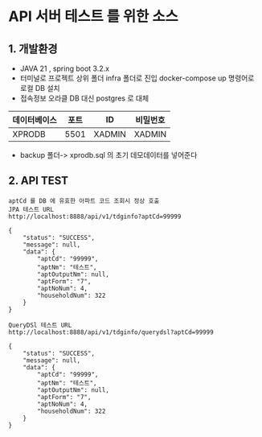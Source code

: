 # API 서버 테스트 를 위한 소스 

## 1. 개발환경
* JAVA 21 , spring boot 3.2.x
* 터미널로 프로젝트 상위 폴더 infra 폴더로 진입 docker-compose up 명령어로 로컬 DB 설치
* 접속정보 오라클 DB 대신 postgres 로 대체 

| 데이터베이스 |  포트   | ID | 비밀번호 |
|---|------|---|---|
| XPRODB | 5501 | XADMIN | XADMIN |

* backup 폴더-> xprodb.sql 의 초기 데모데이터를 넣어준다 

## 2. API TEST
 

````
aptCd 를 DB 에 유효한 아파트 코드 조회시 정상 호출
JPA 테스트 URL 
http://localhost:8888/api/v1/tdginfo?aptCd=99999  

{
    "status": "SUCCESS",
    "message": null,
    "data": {
        "aptCd": "99999",
        "aptNm": "테스트",
        "aptOutputNm": null,
        "aptForm": "7",
        "aptNoNum": 4,
        "householdNum": 322
    }
}

QueryDSl 테스트 URL 
http://localhost:8888/api/v1/tdginfo/querydsl?aptCd=99999

{
    "status": "SUCCESS",
    "message": null,
    "data": {
        "aptCd": "99999",
        "aptNm": "테스트",
        "aptOutputNm": null,
        "aptForm": "7",
        "aptNoNum": 4,
        "householdNum": 322
    }
}